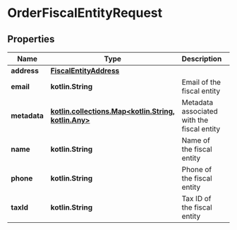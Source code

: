 
# OrderFiscalEntityRequest

## Properties
Name | Type | Description | Notes
------------ | ------------- | ------------- | -------------
**address** | [**FiscalEntityAddress**](FiscalEntityAddress.md) |  | 
**email** | **kotlin.String** | Email of the fiscal entity |  [optional]
**metadata** | [**kotlin.collections.Map&lt;kotlin.String, kotlin.Any&gt;**](kotlin.Any.md) | Metadata associated with the fiscal entity |  [optional]
**name** | **kotlin.String** | Name of the fiscal entity |  [optional]
**phone** | **kotlin.String** | Phone of the fiscal entity |  [optional]
**taxId** | **kotlin.String** | Tax ID of the fiscal entity |  [optional]



